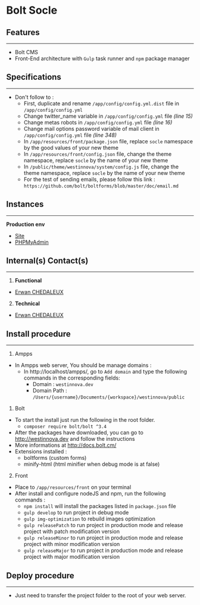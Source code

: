 Bolt Socle
========================

Features
--------------
***
  * Bolt CMS
  * Front-End architecture with `Gulp` task runner and `npm` package manager


Specifications
--------------
***
  * Don't follow to :
    * First, duplicate and rename `/app/config/config.yml.dist` file in
    `/app/config/config.yml`
    * Change twitter_name variable in `/app/config/config.yml` file _(line 15)_
    * Change metas robots in `/app/config/config.yml` file _(line 16)_
    * Change mail options password variable of mail client in
    `/app/config/config.yml` file _(line 348)_
    * In `/app/resources/front/package.json` file, replace `socle` namespace by
    the good values of your new theme
    * In `/app/resources/front/config.json` file, change the theme namespace,
    replace `socle` by the name of your new theme
    * In `/public/theme/westinnova/system/config.js` file, change the theme namespace,
    replace `socle` by the name of your new theme
    * For the test of sending emails, please follow this link : `https://github.com/bolt/boltforms/blob/master/doc/email.md`


Instances
--------------
***
**Production env**
  * [Site](http://)
  * [PHPMyAdmin](https://)


Internal(s) Contact(s)
--------------
***
1. **Functional**
  * [Erwan CHEDALEUX](mailto:erwan.chedaleux@gmail.com)

2. **Technical**
  * [Erwan CHEDALEUX](mailto:erwan.chedaleux@gmail.com)


Install procedure
--------------
***
1. Ampps
  * In Ampps web server, You should be manage domains :
    * In http://localhost/ampps/, go to `Add domain` and type the following
    commands in the corresponding fields:
      * Domain : `westinnova.dev`
      * Domain Path : `/Users/{username}/Documents/{workspace}/westinnova/public`
1. Bolt
  * To start the install just run the following in the root folder.
    * `composer require bolt/bolt ^3.4`
  * After the packages have downloaded, you can go to http://westinnova.dev and
  follow the instructions
  * More informations at http://docs.bolt.cm/
  * Extensions installed :
    * boltforms (custom forms)
    * minify-html (html minifier when debug mode is at false)
2. Front
  * Place to `/app/resources/front` on your terminal
  * After install and configure nodeJS and npm, run the following commands :
    * `npm install` will install the packages listed in `package.json` file
    * `gulp develop` to run project in debug mode
    * `gulp img-optimization` to rebuild images optimization
    * `gulp releasePatch` to run project in production mode and release project
    with patch modification version
    * `gulp releaseMinor` to run project in production mode and release project
    with minor modification version
    * `gulp releaseMajor` to run project in production mode and release project
    with major modification version


Deploy procedure
--------------
***
  * Just need to transfer the project folder to the root of your web server.
